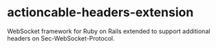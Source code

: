 # actioncable-headers-extension
WebSocket framework for Ruby on Rails extended to support additional headers on Sec-WebSocket-Protocol.
